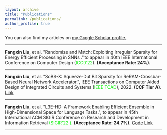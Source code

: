 ```yaml
---
layout: archive
title: "Publications"
permalink: /publications/
author_profile: true
---
```


You can also find my articles on <u><a href="https://scholar.google.com/citations?hl=zh-TW&user=dXzsaIsAAAAJ">my Google Scholar profile</a>.</u>

--------
**Fangxin Liu**, et al. "Randomize and Match: Exploiting Irregular Sparsity for Energy Efficient Processing in SNNs ." to appear in 40th IEEE International Conference on Computer Design (<font color="#green">ICCD'22</font>). **(Acceptance Rate: 24%).**

--------
**Fangxin Liu**, et al. "SoBS-X: Squeeze-Out Bit Sparsity for ReRAM-Crossbar-Based Neural Network Accelerator.", IEEE Transactions on Computer Aided Design of Integrated Circuits and Systems (<font color="#green">IEEE TCAD</font>), 2022. **(CCF Tier A).** [Link](https://ieeexplore.ieee.org/document/9769275)

--------
**Fangxin Liu**, et al. "L3E-HD: A Framework Enabling Efficient Ensemble in High-Dimensional Space for Language Tasks.", to appear in 45th International ACM SIGIR Conference on Research and Development in Information Retrieval <font color="#green">(SIGIR'22 ).</font> **(Acceptance Rate: 24.7%).** [Code](https://github.com/MXHX7199/SIGIR22-EnsembleHDC) [Link](https://dl.acm.org/doi/abs/10.1145/3477495.3531761)

--------


<!-- {% for post in site.publications reversed %}
  {% include archive-single.html %}
{% endfor %} -->
